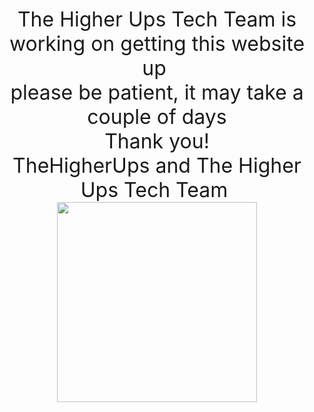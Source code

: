 <head>
   <link rel="icon" type="image/png" href="favicon.png" />
  </head>
<div style="text-align: center;"><br /></div>
<div style="text-align: center;"><br /></div>
<div style="text-align: center;"><br /></div>
<div style="text-align: center;"><br /></div>
<div style="text-align: center;">
  <font size="6"><br /></font>
</div>
<div style="text-align: center;">
  <font size="6">The Higher Ups Tech Team is working on getting this website up&nbsp;</font>
</div>
<div style="text-align: center;">
  <font size="6">please be patient, it may take a couple of days</font>
</div>
<div style="text-align: center;"><font size="6">Thank you!</font></div>
<div style="text-align: center;">
  <font size="6">TheHigherUps and The Higher Ups Tech Team&nbsp;</font>
  <div class="separator" style="clear: both; text-align: center;"><a href="https://1.bp.blogspot.com/-ztRWvMFrp_I/XuGyLPCW-8I/AAAAAAAAHMI/q8SNXTjrOOEi1FbdpurLSa3kwyyDXZQuwCK4BGAsYHg/s899/hhh.png" imageanchor="1" style="margin-left: 1em; margin-right: 1em;"><img border="0" data-original-height="899" data-original-width="894" height="320" src="https://1.bp.blogspot.com/-ztRWvMFrp_I/XuGyLPCW-8I/AAAAAAAAHMI/q8SNXTjrOOEi1FbdpurLSa3kwyyDXZQuwCK4BGAsYHg/s320/hhh.png" /></a></div><div class="separator" style="clear: both; text-align: center;"><br /></div><div class="separator" style="clear: both; text-align: center;"><br /></div>
</div>

  </body>
</html>
